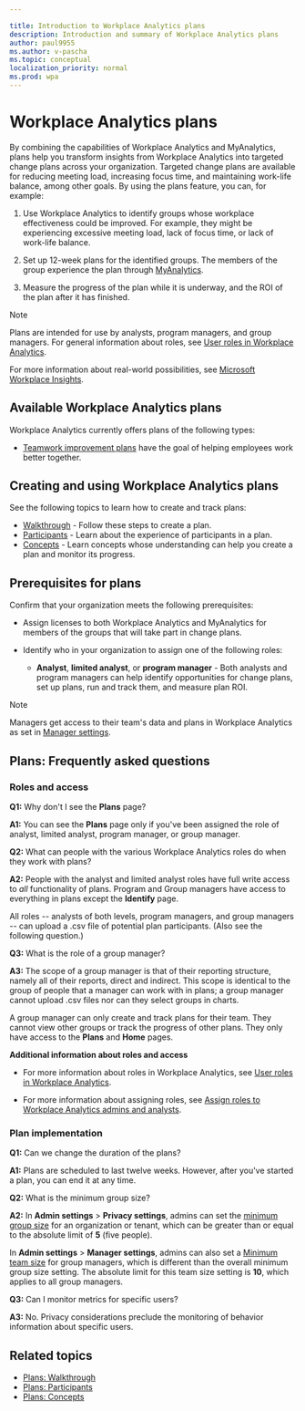 ```yaml
---

title: Introduction to Workplace Analytics plans
description: Introduction and summary of Workplace Analytics plans
author: paul9955
ms.author: v-pascha
ms.topic: conceptual
localization_priority: normal 
ms.prod: wpa
---
```


# Workplace Analytics plans

By combining the capabilities of Workplace Analytics and MyAnalytics, plans help you transform insights from Workplace Analytics into targeted change plans across your organization. Targeted change plans are available for reducing meeting load, increasing focus time, and maintaining work-life balance, among other goals. By using the plans feature, you can, for example:  

1.	Use Workplace Analytics to identify groups whose workplace effectiveness could be improved. For example, they might be experiencing excessive meeting load, lack of focus time, or lack of work-life balance.

2.	Set up 12-week plans for the identified groups. The members of the group experience the plan through [MyAnalytics](../myanalytics/mya-landing-page.md).

3.	Measure the progress of the plan while it is underway, and the ROI of the plan after it has finished.

   > [!Note]
   > Plans are intended for use by analysts, program managers, and group managers. For general information about roles, see [User roles in Workplace Analytics](../use/user-roles.md).

For more information about real-world possibilities, see [Microsoft Workplace Insights](https://insights.office.com/). <!-- and [[Helen's video]]. -->

<!-- REMOVING VIDEO FOR NOW. IT'S FULL Of "PROGRAMS" AND OTHER OUT-OF DATE TERMINOLOGY AND CONCEPTS. ### Video: Solution overview
<iframe width="640" height="564" src="https://player.vimeo.com/video/287139611" frameborder="0" allowFullScreen mozallowfullscreen webkitAllowFullScreen></iframe>
-->

## Available Workplace Analytics plans

Workplace Analytics currently offers plans of the following types:

 * [Teamwork improvement plans](teamwork-solution.md) have the goal of helping employees work better together. 
 <!-- UNCOMMENT THIS IF WE EVER RELEASE SELLER SUCCESS: 
 * [Seller success solution](seller-success.md) has the goal of helping sales people become more productive. 
-->

## Creating and using Workplace Analytics plans

See the following topics to learn how to create and track plans:

 * [Walkthrough](solutionsv2-task.md) - Follow these steps to create a plan.
 * [Participants](solutionsv2-participants.md) - Learn about the experience of participants in a plan.
 * [Concepts](solutionsv2-conceptual.md) - Learn concepts whose understanding can help you create a plan and monitor its progress.

## Prerequisites for plans

Confirm that your organization meets the following prerequisites:

* Assign licenses to both Workplace Analytics and MyAnalytics for members of the groups that will take part in change plans.
* Identify who in your organization to assign one of the following roles:

  * **Analyst**, **limited analyst**, or **program manager** - Both analysts and program managers can help identify opportunities for change plans, set up plans, run and track them, and measure plan ROI.  

>[!Note]
>Managers get access to their team's data and plans in Workplace Analytics as set in [Manager settings](../use/settings.md#manager-settings).

<!-- RECONSTITUTE THE SECTION "WHEN MULTIPLE ROLES ARE ASSIGNED"
   > [!Note]
   > One person can be have more than one role (for example, both the analyst and program manager roles). For more information, see [When multiple roles are assigned](../use/user-roles.md#when-multiple-roles-are-assigned). -->

<!-- REMOVING PLAYBOOK FOR NOW. IT'S FULL OR "PROGRAM" AND "HABITS" AND PROCEDURES THAT DO NOT REFLECT THE NEW SIMPLER MODEL. 

## Workplace Analytics solution for teamwork playbook

The [solution for teamwork playbook](wpa-teamwork-solution-playbook.pdf) provides tips on how to best use Workplace Analytics Teamwork plans to achieve maximum benefit for your organization:

[![solution for teamwork playbook](../images/wpa/tutorials/solns-playbook-title.png)](wpa-teamwork-solution-playbook.pdf)
-->

## Plans: Frequently asked questions

### Roles and access

**Q1:** Why don't I see the **Plans** page?

**A1:** You can see the **Plans** page only if you've been assigned the role of analyst, limited analyst, program manager, or group manager.

**Q2:** What can people with the various Workplace Analytics roles do when they work with plans?

**A2:** People with the analyst and limited analyst roles have full write access to _all_ functionality of plans. Program and Group managers have access to everything in plans except the **Identify** page.

All roles -- analysts of both levels, program managers, and group managers -- can upload a .csv file of potential plan participants. (Also see the following question.)

**Q3:** What is the role of a group manager?

**A3:** The scope of a group manager is that of their reporting structure, namely all of their reports, direct and indirect. This scope is identical to the group of people that a manager can work with in plans; a group manager cannot upload .csv files nor can they select groups in charts.

A group manager can only create and track plans for their team. They cannot view other groups or track the progress of other plans. They only have access to the **Plans** and **Home** pages.  

**Additional information about roles and access**

* For more information about roles in Workplace Analytics, see [User roles in Workplace Analytics](../use/user-roles.md).

* For more information about assigning roles, see [Assign roles to Workplace Analytics admins and analysts](../setup/set-up-workplace-analytics.md#setup-steps).

### Plan implementation

**Q1:** Can we change the duration of the plans?

**A1:** Plans are scheduled to last twelve weeks. However, after you've started a plan, you can end it at any time.

**Q2:** What is the minimum group size?

**A2:** In **Admin settings** > **Privacy settings**, admins can set the [minimum group size](../use/settings.md#privacy-settings) for an organization or tenant, which can be greater than or equal to the absolute limit of **5** (five people).

In **Admin settings** > **Manager settings**, admins can also set a [Minimum team size](../use/settings.md#manager-settings) for group managers, which is different than the overall minimum group size setting. The absolute limit for this team size setting is **10**, which applies to all group managers.

**Q3:** Can I monitor metrics for specific users?

**A3:** No. Privacy considerations preclude the monitoring of behavior information about specific users.

## Related topics

* [Plans: Walkthrough](solutionsv2-task.md)
* [Plans: Participants](solutionsv2-participants.md)  
* [Plans: Concepts](solutionsv2-conceptual.md)
